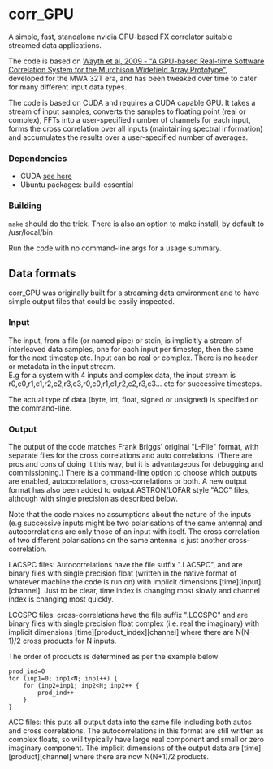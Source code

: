 # corr_GPU
A simple, fast, standalone nvidia GPU-based FX correlator suitable streamed data applications.

The code is based on [Wayth et al, 2009 - "A GPU-based Real-time Software Correlation System for the Murchison Widefield Array Prototype"](https://ui.adsabs.harvard.edu/abs/2009PASP..121..857W/abstract), developed for the MWA 32T era, and has been tweaked over time to cater for many different input data types.

The code is based on CUDA and requires a CUDA capable GPU. It takes a stream of input samples, converts the samples to floating point (real or complex), FFTs into a user-specified number of channels for each input, forms the cross correlation over all inputs (maintaining spectral information) and accumulates the results over a user-specified number of averages. 

### Dependencies
- CUDA [see here](https://developer.nvidia.com/cuda-downloads)
- Ubuntu packages: build-essential

### Building
`make` should do the trick. There is also an option to make install, by default to /usr/local/bin

Run the code with no command-line args for a usage summary.

## Data formats
corr_GPU was originally built for a streaming data environment and to have simple output files that could be easily inspected.

### Input
The input, from a file (or named pipe) or stdin, is implicitly a stream of interleaved data samples, one for each input per timestep, then the same for the next timestep etc. Input can be real or complex. There is no header or metadata in the input stream.  
E.g for a system with 4 inputs and complex data, the input stream is
r0,c0,r1,c1,r2,c2,r3,c3,r0,c0,r1,c1,r2,c2,r3,c3... etc for successive timesteps.

The actual type of data (byte, int, float, signed or unsigned) is specified on the command-line.

### Output
The output of the code matches Frank Briggs' original "L-File" format, with separate files for the cross correlations and auto correlations. (There are pros and cons of doing it this way, but it is advantageous for debugging and commissioning.)
There is a command-line option to choose which outputs are enabled, autocorrelations, cross-correlations or both. A new output format has also been added to output ASTRON/LOFAR style "ACC" files, although with single precision as described below.

Note that the code makes no assumptions about the nature of the inputs (e.g successive inputs might be two polarisations of the same antenna) and autocorrelations are only those of an input with itself. The cross correlation of two different polarisations on the same antenna is just another cross-correlation.

LACSPC files: Autocorrelations have the file suffix ".LACSPC", and are binary files with single precision float (written in the native format of whatever machine the code is run on) with implicit dimensions [time][input][channel]. Just to be clear, time index is changing most slowly and channel index is changing most quickly.

LCCSPC files: cross-correlations have the file suffix ".LCCSPC" and are binary files with single precision float complex (i.e. real the imaginary) with implicit dimensions [time][product_index][channel] where there are N(N-1)/2 cross products for N inputs.

The order of products is determined as per the example below
```
prod_ind=0  
for (inp1=0; inp1<N; inp1++) {  
    for (inp2=inp1; inp2<N; inp2++ {  
        prod_ind++  
    }  
}
```

ACC files: this puts all output data into the same file including both autos and cross correlations. The autocorrelations in this format are still written as complex floats, so will typically have large real component and small or zero imaginary component.
The implicit dimensions of the output data are [time][product][channel] where there are now N(N+1)/2 products.
